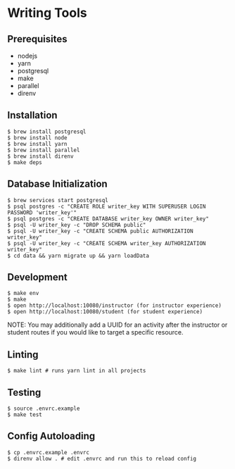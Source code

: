 # Writing Tools

## Prerequisites

- nodejs
- yarn
- postgresql
- make
- parallel
- direnv

## Installation

```
$ brew install postgresql
$ brew install node
$ brew install yarn
$ brew install parallel
$ brew install direnv
$ make deps
```

## Database Initialization

```
$ brew services start postgresql
$ psql postgres -c "CREATE ROLE writer_key WITH SUPERUSER LOGIN PASSWORD 'writer_key'"
$ psql postgres -c "CREATE DATABASE writer_key OWNER writer_key"
$ psql -U writer_key -c "DROP SCHEMA public"
$ psql -U writer_key -c "CREATE SCHEMA public AUTHORIZATION writer_key"
$ psql -U writer_key -c "CREATE SCHEMA writer_key AUTHORIZATION writer_key"
$ cd data && yarn migrate up && yarn loadData
```

## Development

```
$ make env 
$ make
$ open http://localhost:10080/instructor (for instructor experience)
$ open http://localhost:10080/student (for student experience)
```
NOTE: You may additionally add a UUID for an activity after the instructor or student
routes if you would like to target a specific resource.

## Linting

```
$ make lint # runs yarn lint in all projects
```

## Testing

```
$ source .envrc.example
$ make test
```

## Config Autoloading

```
$ cp .envrc.example .envrc
$ direnv allow . # edit .envrc and run this to reload config
```
